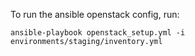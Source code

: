 To run the ansible openstack config, run:

`ansible-playbook openstack_setup.yml -i environments/staging/inventory.yml`
